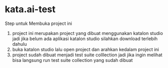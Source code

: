 # kata.ai-test

Step untuk Membuka project ini 
1. project ini merupakan project yang dibuat menggunakan katalon studio jadi jika belum ada aplikasi katalon studio silahkan download terlebih dahulu
2. buka katalon studio lalu open project dan arahkan kedalam project ini 
3. project sudah dibuat menjadi test suite colllection jadi jika ingin melihat bisa langsung run test suite collection yang sudah dibuat 
